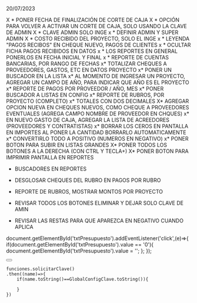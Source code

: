 20/07/2023

X * PONER FECHA DE FINALIZACIÓN DE CORTE DE CAJA
X * OPCIÓN PARA VOLVER A ACTIVAR UN CORTE DE CAJA, SOLO USANDO LA CLAVE DE ADMIN
X * CLAVE ADMIN SOLO INGE
x * DEFINIR ADMIN Y SUPER ADMIN
X * COSTO RECIBIDO DEL PROYECTO, SOLO EL INGE
x * LEYENDA "PAGOS RECIBOS" EN CHEQUE NUEVO, PAGOS DE CLIENTES
x * OCULTAR FICHA PAGOS RECIBIDOS EN DATOS
x * LOS REPORTES EN GENERAL PONERLOS EN FECHA INICIAL Y FINAL
x * REPORTE DE CUENTAS BANCARIAS, POR RANGO DE FECHAS
x* TOTALIZAR CHEQUES A PROVEEDORES, GASTOS, ETC EN DATOS PROYECTO
x* PONER UN BUSCADOR EN LA LISTA 
x* AL MOMENTO DE INGRESAR UN PROYECTO, AGREGAR UN CAMPO DE AÑO, PARA INDICAR QUE AÑO ES EL PROYECTO
x* REPORTE DE PAGOS POR PROVEEDOR / AÑO, MES
x* PONER BUSCADOR A LISTAS EN CONFIG
x* REPORTE DE RUBROS, POR PROYECTO (COMPLETO)
x* TOTALES CON DOS DECIMALES
X* AGREGAR OPCION NUEVA EN CHEQUES NUEVOS, COMO CHEQUE A PROVEEDORES
EVENTUALES (AGREGA CAMPO NOMBRE DE PROVEEDOR EN CHQUES)
x* EN NUEVO GASTO DE CAJA, AGREGAR LA LISTA DE ACREEDORES (PROVEEDORES Y CONTRATISTAS)
x* BORRAR LOS CEROS EN PANTALLA EN IMPORTES AL PONER LA CANTIDAD BORRARLO AUTOMATICAMENTE
x* CONVERTIRLO TODO A POSITIVO (NUMEROS EN NEGATIVO)
x* PONER BOTON PARA SUBIR EN LISTAS GRANDES
X* PONER TODOS LOS BOTONES A LA DERECHA (CON CTRL Y TECLA+)
X* PONER BOTON PARA IMPRIMIR PANTALLA EN REPORTES


* BUSCADORES EN REPORTES 

* DESGLOSAR CHEQUES DEL RUBRO EN PAGOS POR RUBRO
* REPORTE DE RUBROS, MOSTRAR MONTOS POR PROYECTO

* REVISAR TODOS LOS BOTONES ELIMINAR Y DEJAR SOLO CLAVE DE AMIN


* REVISAR LAS RESTAS PARA QUE APAREZCA EN NEGATIVO CUANDO APLICA



 document.getElementById('txtPresupuesto').addEventListener('click',(e)=>{
        if(document.getElementById('txtPresupuesto').value == '0'){
            document.getElementById('txtPresupuesto').value = '';
        };
    });



<button class="btn btn-imprimir btn-primary btn-circle hand shadow btn-xl" onclick="window.print()">
                <i class="fal fa-print"></i>
            </button>


    funciones.solicitarClave()
    .then((name)=>{
        if(name.toString()==GlobalConfigClave.toString()){
    
        }
    })